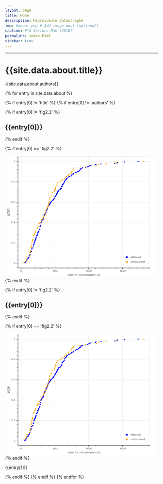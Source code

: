 ```yaml
---
layout: page
title: Home
description: Microtubule Catastrophe
img: #about.png # Add image post (optional)
caption: #"A Serious Man (2010)"
permalink: index.html
sidebar: true
---
```


---


# {{site.data.about.title}}
{{site.data.about.authors}}

{% for entry in site.data.about %}

{% if entry[0] != 'title' %}
{% if entry[0] != 'authors' %}

{% if entry[0] != 'fig2.2' %}
## {{entry[0]}}
{% endif %}

{% if entry[0] == 'fig2.2' %}

<center>
    <img src="assets/img/2.2_ecdfs.png" alt="ECDFs of Times to Catastrophe for Labeled vs Unlabeled Tubulin" width="500" height="400"/>
</center>
{% endif %}

{% if entry[0] != 'fig2.2' %}
## {{entry[0]}}
{% endif %}

{% if entry[0] == 'fig2.2' %}

<center>
    <img src="assets/img/2.2_ecdfs.png" alt="ECDFs of Times to Catastrophe for Labeled vs Unlabeled Tubulin" width="500" height="400"/>
</center>
{% endif %}

{{entry[1]}}

{% endif %}
{% endif %}
{% endfor %}